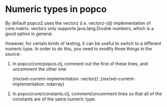 Numeric types in popco
=======

By default popco2 uses the vectorz (i.e. vectorz-clj) implementation of
core.matrix.  vectorz only supports java.lang.Double numbers, which is
a good option in general.

However, for certain kinds of testing, it can be useful to switch to a
different numeric type.  In order to do this, you need to modify three things 
in the source:

1. In popco/core/popco.clj, comment out the first of these lines, and uncomment
the other one:

    (mx/set-current-implementation :vectorz)
    ;(mx/set-current-implementation :ndarray)

2. In popco/core/constants.clj, comment/uncomment lines so that all of
the constants are of the same numeric type.

